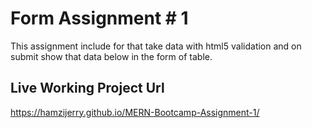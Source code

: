 # Form Assignment # 1

This assignment include for that take data with html5 validation and on submit show that data below in the form of table.

## Live Working Project Url

https://hamzijerry.github.io/MERN-Bootcamp-Assignment-1/
